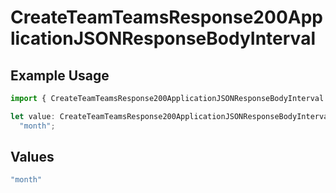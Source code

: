 # CreateTeamTeamsResponse200ApplicationJSONResponseBodyInterval

## Example Usage

```typescript
import { CreateTeamTeamsResponse200ApplicationJSONResponseBodyInterval } from "@vercel/sdk/models/operations/createteam.js";

let value: CreateTeamTeamsResponse200ApplicationJSONResponseBodyInterval =
  "month";
```

## Values

```typescript
"month"
```